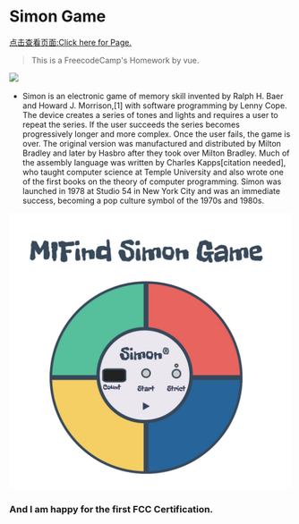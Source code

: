 # Simon Game

<a href="http://mifind.online/SimonGame">点击查看页面:Click here for Page.</a>

> This is a FreecodeCamp's Homework by vue.

![](https://upload.wikimedia.org/wikipedia/commons/thumb/9/99/OriginalSimon.jpg/440px-OriginalSimon.jpg)

* Simon is an electronic game of memory skill invented by Ralph H. Baer and Howard J. Morrison,[1] with software programming by Lenny Cope. The device creates a series of tones and lights and requires a user to repeat the series. If the user succeeds the series becomes progressively longer and more complex. Once the user fails, the game is over. The original version was manufactured and distributed by Milton Bradley and later by Hasbro after they took over Milton Bradley. Much of the assembly language was written by Charles Kapps[citation needed], who taught computer science at Temple University and also wrote one of the first books on the theory of computer programming. Simon was launched in 1978 at Studio 54 in New York City and was an immediate success, becoming a pop culture symbol of the 1970s and 1980s.

![](pc.jpg)

### And I am happy for the first FCC Certification.
